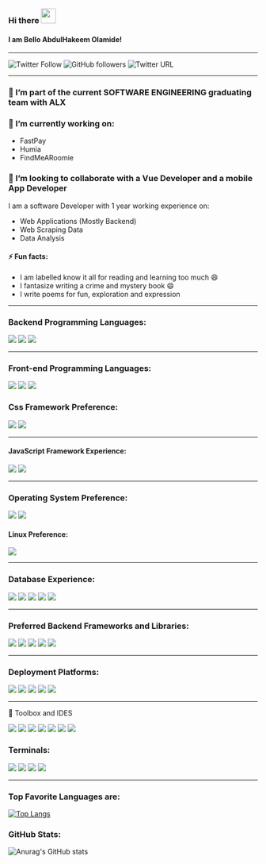 ### Hi there <img src="https://raw.githubusercontent.com/MartinHeinz/MartinHeinz/master/wave.gif" width="30px">
#### I am Bello AbdulHakeem Olamide!

___

![Twitter Follow](https://img.shields.io/twitter/follow/officialalkenes?label=Total%20Followers&style=social)
![GitHub followers](https://img.shields.io/github/followers/officialalkenes?label=total%20followers&style=social)
![Twitter URL](https://img.shields.io/twitter/url?label=follow%20me%20on&style=social&url=https%3A%2F%2Ftwitter.com%2Fofficialalkenes)

___


### 🌱 I’m part of the current SOFTWARE ENGINEERING graduating team with ALX

### 🔭 I’m currently working on:
- FastPay
- Humia
- FindMeARoomie

### 👯 I’m looking to collaborate with a Vue Developer and a mobile App Developer


I am a software Developer with 1 year working experience on:

- Web Applications (Mostly Backend)
- Web Scraping Data
- Data Analysis

#### ⚡ Fun facts: 
- I am labelled know it all for reading and learning too much 😄 
- I fantasize writing a crime and mystery book 😄
- I write poems for fun, exploration and expression

___

### Backend Programming Languages:

<a href="" ><img src="https://img.shields.io/badge/Python-3776AB?style=for-the-badge&logo=python&logoColor=white" /></a>
<a href="" ><img src="https://img.shields.io/badge/C-00599C?style=for-the-badge&logo=c&logoColor=white" /></a>
<a href="" ><img src="https://img.shields.io/badge/Shell_Script-121011?style=for-the-badge&logo=gnu-bash&logoColor=white" /></a>

___



### Front-end Programming Languages:

<a href="" ><img src="https://img.shields.io/badge/HTML-239120?style=for-the-badge&logo=html5&logoColor=white" /></a>
<a href="" ><img src="https://img.shields.io/badge/CSS3-1572B6?style=for-the-badge&logo=css3&logoColor=white" /></a>
<a href="" ><img src="https://img.shields.io/badge/JavaScript-323330?style=for-the-badge&logo=javascript&logoColor=F7DF1E" /></a>


### Css Framework Preference:

<a href="" ><img src="https://img.shields.io/badge/Tailwind_CSS-38B2AC?style=for-the-badge&logo=tailwind-css&logoColor=white" /></a>
<a href="" ><img src="https://img.shields.io/badge/Bootstrap-563D7C?style=for-the-badge&logo=bootstrap&logoColor=white" /></a>

___


#### JavaScript Framework Experience:

<a href="" ><img src="https://img.shields.io/badge/React-20232A?style=for-the-badge&logo=react&logoColor=61DAFB" /></a>
<a href="" ><img src="https://img.shields.io/badge/Vue.js-35495E?style=for-the-badge&logo=vue.js&logoColor=4FC08D" /></a>

___

### Operating System Preference:
<a href="" ><img src="https://img.shields.io/badge/Linux-FCC624?style=for-the-badge&logo=linux&logoColor=black" /></a>
<a href="" ><img src="https://img.shields.io/badge/Windows-0078D6?style=for-the-badge&logo=windows&logoColor=white" /></a>


#### Linux Preference:
<a href="" ><img src="https://img.shields.io/badge/Ubuntu-E95420?style=for-the-badge&logo=ubuntu&logoColor=white" /></a>

___

### Database Experience:
<a href="" ><img src="https://img.shields.io/badge/postgres-%23316192.svg?style=for-the-badge&logo=postgresql&logoColor=white" /></a>
<a href="" ><img src="https://img.shields.io/badge/sqlite-%2307405e.svg?style=for-the-badge&logo=sqlite&logoColor=white" /></a>
<a href="" ><img src="https://img.shields.io/badge/mysql-%2300f.svg?style=for-the-badge&logo=mysql&logoColor=white" /></a>
<a href="" ><img src="https://img.shields.io/badge/MongoDB-%234ea94b.svg?style=for-the-badge&logo=mongodb&logoColor=white" /></a>
<a href="" ><img src="https://img.shields.io/badge/Elastic_Search-005571?style=for-the-badge&logo=elasticsearch&logoColor=white" /></a>

___

### Preferred Backend Frameworks and Libraries:

<a href="" ><img src="https://img.shields.io/badge/Django-092E20?style=for-the-badge&logo=django&logoColor=white" /></a>
<a href="" ><img src="https://img.shields.io/badge/FastAPI-005571?style=for-the-badge&logo=fastapi" /></a>
<a href="" ><img src="https://img.shields.io/badge/jinja-white.svg?style=for-the-badge&logo=jinja&logoColor=black" /></a>
<a href="" ><img src="https://img.shields.io/badge/DJANGO-REST-ff1709?style=for-the-badge&logo=django&logoColor=white&color=ff1709&labelColor=gray" /></a>
<a href="" ><img src="https://img.shields.io/badge/Anaconda-%2344A833.svg?style=for-the-badge&logo=anaconda&logoColor=white" /></a>
<a href="" ><img src="" /></a>

___

### Deployment Platforms:
<a href="" ><img src="https://encrypted-tbn0.gstatic.com/images?q=tbn:ANd9GcSssx6qHd-jBH9jyNdcWJrZhQ_1nvjHl092DT1K36MQ&s" /></a>
<a href="" ><img src="https://img.shields.io/badge/Heroku-430098?style=for-the-badge&logo=heroku&logoColor=white" /></a>
<a href="" ><img src="https://img.shields.io/badge/Linode-00A95C?style=for-the-badge&logo=Linode&logoColor=white" /></a>
<a href="" ><img src="https://img.shields.io/badge/Digital_Ocean-0080FF?style=for-the-badge&logo=DigitalOcean&logoColor=white" /></a>
<a href="" ><img src="https://img.shields.io/badge/Amazon_AWS-FF9900?style=for-the-badge&logo=amazonaws&logoColor=white" /></a>
<a href="" ><img src="" /></a>

___

🔭 Toolbox and IDES

<a href="" ><img src="https://img.shields.io/badge/Visual_Studio_Code-0078D4?style=for-the-badge&logo=visual%20studio%20code&logoColor=white" /></a>
<a href="" ><img src="https://img.shields.io/badge/VIM-%2311AB00.svg?&style=for-the-badge&logo=vim&logoColor=white" /></a>
<a href="" ><img src="https://img.shields.io/badge/sublime_text-%23575757.svg?&style=for-the-badge&logo=sublime-text&logoColor=important" /></a>
<a href="" ><img src="https://img.shields.io/badge/PyCharm-000000.svg?&style=for-the-badge&logo=PyCharm&logoColor=white" /></a>
<a href="" ><img src="https://img.shields.io/badge/Emacs-%237F5AB6.svg?&style=for-the-badge&logo=gnu-emacs&logoColor=white" /></a>
<a href="" ><img src="https://img.shields.io/badge/Colab-F9AB00?style=for-the-badge&logo=googlecolab&color=525252" /></a>
<a href="" ><img src="https://img.shields.io/badge/replit-667881?style=for-the-badge&logo=replit&logoColor=white" /></a>


### Terminals:
<a href="" ><img src="https://img.shields.io/badge/GIT-E44C30?style=for-the-badge&logo=git&logoColor=white" /></a>
<a href="" ><img src="https://img.shields.io/badge/GNU%20Bash-4EAA25?style=for-the-badge&logo=GNU%20Bash&logoColor=white" /></a>
<a href="" ><img src="https://img.shields.io/badge/powershell-5391FE?style=for-the-badge&logo=powershell&logoColor=white" /></a>
<a href="" ><img src="https://img.shields.io/badge/windows%20terminal-4D4D4D?style=for-the-badge&logo=windows%20terminal&logoColor=white" /></a>

___

### Top Favorite Languages are:

[![Top Langs](https://github-readme-stats.vercel.app/api/top-langs/?username=officialalkenes&theme=radical)](https://github.com/anuraghazra/github-readme-stats)


### GitHub Stats:

![Anurag's GitHub stats](https://github-readme-stats.vercel.app/api?username=officialalkenes&show_icons=true&theme=radical)





<!--
**officialalkenes/officialalkenes** is a ✨ _special_ ✨ repository because its `README.md` (this file) appears on your GitHub profile.

Here are some ideas to get you started:

- 🔭 I’m currently working on ...
- 🌱 I’m currently learning ...
- 👯 I’m looking to collaborate on ...
- 🤔 I’m looking for help with ...
- 💬 Ask me about ...
- 📫 How to reach me: ...
- 😄 Pronouns: ...
- ⚡ Fun fact: ...
-->
 
